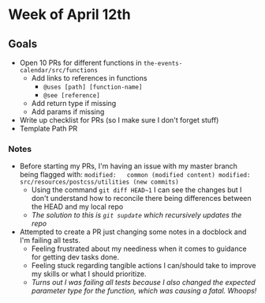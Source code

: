 # Week of April 12th 

## Goals
- Open 10 PRs for different functions in `the-events-calendar/src/functions`
  - Add links to references in functions
    - `@uses [path] [function-name]`
    - `@see [reference]`
  - Add return type if missing
  - Add params if missing
- Write up checklist for PRs (so I make sure I don't forget stuff)
- Template Path PR 


### Notes
- Before starting my PRs, I'm having an issue with my master branch being flagged with:
` modified:   common (modified content)
  modified:   src/resources/postcss/utilities (new commits)
`
  - Using the command `git diff HEAD~1` I can see the changes but I don't understand how to reconcile there being differences between the HEAD and my local repo
  - *The solution to this is `git supdate` which recursively updates the repo*
- Attempted to create a PR just changing some notes in a docblock and I'm failing all tests. 
  - Feeling frustrated about my neediness when it comes to guidance for getting dev tasks done. 
  - Feeling stuck regarding tangible actions I can/should take to improve my skills or what I should prioritize. 
  - *Turns out I was failing all tests because I also changed the expected parameter type for the function, which was causing a fatal. Whoops!* 
